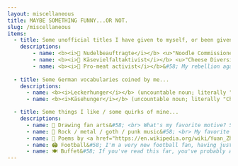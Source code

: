 ```yaml
---
layout: miscellaneous
title: MAYBE SOMETHING FUNNY...OR NOT.
slug: /miscellaneous
items:
  - title: Some unofficial titles I have given to myself, or been given by people close to me...
    descriptions: 
        - name: <b><i>🍝 Nudelbeauftragte</i></b> <u>"Noodle Commissioner"</u>&#58; A title my partner gave me. Whenever we cook spaghetti or pasta, my primary responsibility is to regularly stir the noodles so that they don't stick to the bottom of the pot. I found the importance of this task too underestimated; every kitchen should have a <i>Nudelbeauftragte</i> so that one always has perfectly cooked noodles. In my opinion, it is more crucial and substantial than many research works. 
        - name: <b><i>🧀 Käsevielfaltaktivist</i></b> <u>"Cheese Diversity Activist"</u>&#58; As a typical half-Mongolian who grew up in Inner Mongolia, I cannot say enough how much I love cheese (and diary products in general). Even after living for several years in Germany, I'm still deeply impressed by the diversity of cheese in Europe. <p>My motto as <i>Käsevielfaltaktivist</i>&#58; "Käse gut, alles gut." ("Cheese good, everything good.") </p>
        - name: <b><i>🥩 Pro-meat activist</i></b>&#58; My rebellion against vegetarianism and veganism. 
    
  - title: Some German vocabularies coined by me...
    descriptions:
      - name: <b><i>Leckerhunger</i></b> (uncountable noun; literally "Yummy-Hunger")&#58; It describes the situation at meal time that you are actually full, but the food is so tasty that you still want to eat one more bite, and one more, and one more.
      - name: <b><i>Käsehunger</i></b> (uncountable noun; literally "Cheese-Hunger")&#58; I'm so often attacked by a strong longing for cheese. I thought I need a word to describe this feeling - after all, if the German language even has words for every teeny-weeny such as "<a href="https://en.wiktionary.org/wiki/Kummerspeck" target="_blank">Kummerspeck</a>" and "<a href="https://en.wiktionary.org/wiki/Vorfreude" target="_blank">Vorfreude</a>", why not just invent one for this?

  - title: Some things I like / some quirks of mine...
    descriptions:
      - name: 🎨 Drawing fan arts&#58; <br> What's my favorite motive? See <a href="https://qi-yu.github.io/horcrux/" target="_blank">here</a>.
      - name: 🎸 Rock / metal / goth / punk music&#58; <br> My favorite bands? <i>Nightwish / Guns n' Roses / Metallica / Rammstein / Death in June / Sopor Aeternus / L’Âme Immortelle</i> <br> Recently became a fan of the Taiwanese band <a href="https://en.wikipedia.org/wiki/Collage_(Taiwanese_duo)#:~:text=Collage%20(Chinese%3A%20珂拉琪,who%20is%20of%20Minnan%20descent." target="_blank"><i>Collage</i></a>.
      - name: 📜 Poems by <a href="https://en.wikipedia.org/wiki/Yuan_Zhen" target="_blank"><i>Yuan Zhen</i></a> (779-831) and lyrics by <a href="https://en.wikipedia.org/wiki/Jiang_Kui" target="_blank"><i>Jiang Kui</i></a> (1155-1221), even if I'm not particularly a fan of literature.
      - name: 🏟️ Football&#58; I'm a very new football fan, having just gotten into this sport during the European Championship 2024. Let's see how long my passion holds! <br> My favorite players so far? <i>Leroy Sané / Robert Lewandowski</i> 
      - name: 🍽️ Buffet&#58; If you've read this far, you've probably already guessed that I love to eat. Yep, I eat a lot, even if my body figure might not indicate this.
---
```

